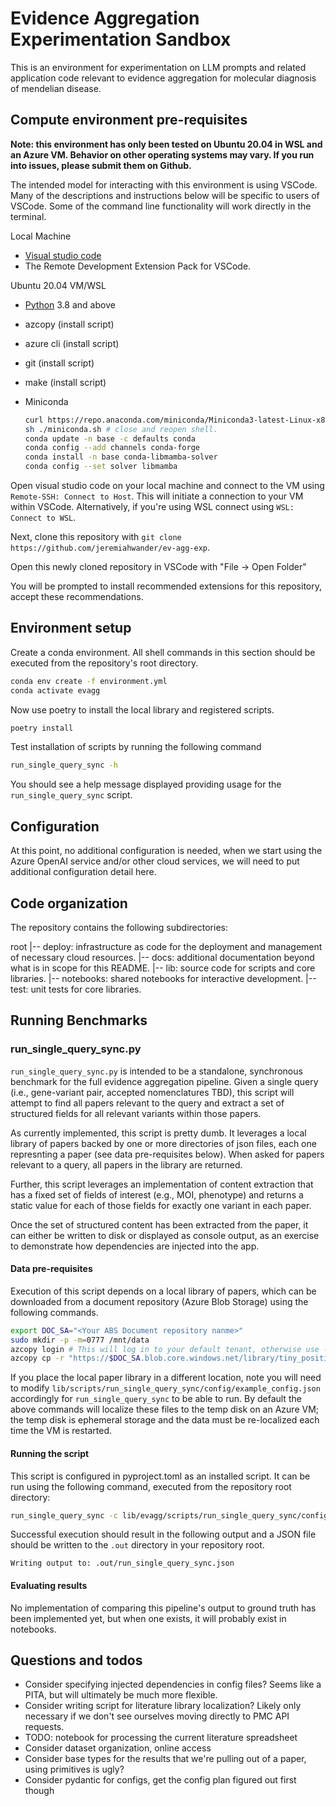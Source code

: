 # Evidence Aggregation Experimentation Sandbox

This is an environment for experimentation on LLM prompts and related application code relevant to evidence aggregation for molecular diagnosis of mendelian disease.

## Compute environment pre-requisites

**Note: this environment has only been tested on Ubuntu 20.04 in WSL and an Azure VM. Behavior on other operating systems may vary. If you run into issues, please submit them on Github.**

The intended model for interacting with this environment is using VSCode. Many of the descriptions and instructions below will be specific to users of VSCode. Some of the command line functionality will work directly in the terminal.

Local Machine

- [Visual studio code](https://code.visualstudio.com/download)
- The Remote Development Extension Pack for VSCode.

Ubuntu 20.04 VM/WSL

- [Python](https://www.python.org/downloads/) 3.8 and above
- azcopy (install script)
- azure cli (install script)
- git (install script)
- make (install script)
- Miniconda

    ```bash
    curl https://repo.anaconda.com/miniconda/Miniconda3-latest-Linux-x86_64.sh > miniconda.sh
    sh ./miniconda.sh # close and reopen shell.
    conda update -n base -c defaults conda
    conda config --add channels conda-forge
    conda install -n base conda-libmamba-solver
    conda config --set solver libmamba
    ```

Open visual studio code on your local machine and connect to the VM using `Remote-SSH: Connect to Host`. This will initiate a connection to your VM within VSCode. Alternatively, if you're using WSL connect using `WSL: Connect to WSL`.

Next, clone this repository with `git clone https://github.com/jeremiahwander/ev-agg-exp`.

Open this newly cloned repository in VSCode with "File -> Open Folder"

You will be prompted to install recommended extensions for this repository, accept these recommendations.

## Environment setup

Create a conda environment. All shell commands in this section should be executed from the repository's root directory.

```bash
conda env create -f environment.yml
conda activate evagg
```

Now use poetry to install the local library and registered scripts.

```bash
poetry install
```

Test installation of scripts by running the following command

```bash
run_single_query_sync -h
```

You should see a help message displayed providing usage for the `run_single_query_sync` script.

## Configuration

At this point, no additional configuration is needed, when we start using the Azure OpenAI service and/or other cloud services, we will need to put additional configuration detail here.

## Code organization

The repository contains the following subdirectories:

root
|-- deploy: infrastructure as code for the deployment and management of necessary cloud resources.
|-- docs: additional documentation beyond what is in scope for this README.
|-- lib: source code for scripts and core libraries.
|-- notebooks: shared notebooks for interactive development.
|-- test: unit tests for core libraries.

## Running Benchmarks

### run_single_query_sync.py

`run_single_query_sync.py` is intended to be a standalone, synchronous benchmark for the full evidence aggregation pipeline. Given a single query (i.e., gene-variant pair, accepted nomenclatures TBD), this script will attempt to find all papers relevant to the query and extract a set of structured fields for all relevant variants within those papers.

As currently implemented, this script is pretty dumb. It leverages a local library of papers backed by one or more directories of json files, each one represnting a paper (see data pre-requisites below). When asked for papers relevant to a query, all papers in the library are returned.

Further, this script leverages an implementation of content extraction that has a fixed set of fields of interest (e.g., MOI, phenotype) and returns a static value for each of those fields for exactly one variant in each paper.

Once the set of structured content has been extracted from the paper, it can either be written to disk or displayed as console output, as an exercise to demonstrate how dependencies are injected into the app.

#### Data pre-requisites

Execution of this script depends on a local library of papers, which can be downloaded from a document repository (Azure Blob Storage) using the following commands.

```bash
export DOC_SA="<Your ABS Document repository nanme>"
sudo mkdir -p -m=0777 /mnt/data
azcopy login # This will log in to your default tenant, otherwise use --tenant-id
azcopy cp -r "https://$DOC_SA.blob.core.windows.net/library/tiny_positive/" /mnt/data
```

If you place the local paper library in a different location, note you will need to modify `lib/scripts/run_single_query_sync/config/example_config.json` accordingly for `run_single_query_sync` to be able to run. By default the above commands will localize these files to the temp disk on an Azure VM; the temp disk is ephemeral storage and the data must be re-localized each time the VM is restarted.

#### Running the script

This script is configured in pyproject.toml as an installed script. It can be run using the following command, executed from the repository root directory:

```bash
run_single_query_sync -c lib/evagg/scripts/run_single_query_sync/config/example_config.json
```

Successful execution should result in the following output and a JSON file should be written to the `.out` directory in your repository root.

```text
Writing output to: .out/run_single_query_sync.json
```

#### Evaluating results

No implementation of comparing this pipeline's output to ground truth has been implemented yet, but when one exists, it will probably exist in notebooks.

## Questions and todos

- Consider specifying injected dependencies in config files? Seems like a PITA, but will ultimately be much more flexible.
- Consider writing script for literature library localization? Likely only necessary if we don't see ourselves moving directly to PMC API requests.
- TODO: notebook for processing the current literature spreadsheet
- Consider dataset organization, online access
- Consider base types for the results that we're pulling out of a paper, using primitives is ugly?
- Consider pydantic for configs, get the config plan figured out first though
